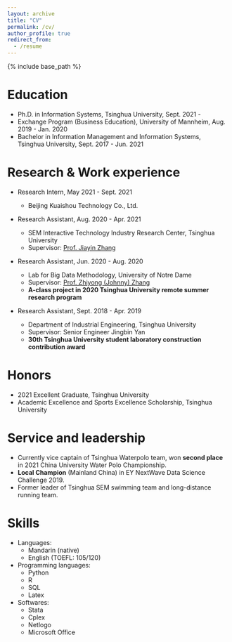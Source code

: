 ```yaml
---
layout: archive
title: "CV"
permalink: /cv/
author_profile: true
redirect_from:
  - /resume
---
```


{% include base_path %}

Education
======
* Ph.D. in Information Systems, Tsinghua University, Sept. 2021 - 
* Exchange Program (Business Education), University of Mannheim, Aug. 2019 - Jan. 2020
* Bachelor in Information Management and Information Systems, Tsinghua University, Sept. 2017 - Jun. 2021

Research & Work experience
======
* Research Intern, May 2021 - Sept. 2021
  * Beijing Kuaishou Technology Co., Ltd.

* Research Assistant, Aug. 2020 - Apr. 2021
  * SEM Interactive Technology Industry Research Center, Tsinghua University
  * Supervisor: [Prof. Jiayin Zhang](https://www.sem.tsinghua.edu.cn/en/info/1218/7596.htm)

* Research Assistant, Jun. 2020 - Aug. 2020
  * Lab for Big Data Methodology, University of Notre Dame
  * Supervisor: [Prof. Zhiyong (Johnny) Zhang](https://psychology.nd.edu/faculty/zhiyong-johnny-zhang/)
  * **A-class project in 2020 Tsinghua University remote summer research program**

* Research Assistant, Sept. 2018 - Apr. 2019
  * Department of Industrial Engineering, Tsinghua University
  * Supervisor: Senior Engineer Jingbin Yan
  * **30th Tsinghua University student laboratory construction contribution award**

Honors
===
* 2021 Excellent Graduate, Tsinghua University
* Academic Excellence and Sports Excellence Scholarship, Tsinghua University
  
Service and leadership
======
* Currently vice captain of Tsinghua Waterpolo team, won **second place** in 2021 China University Water Polo Championship. 
* **Local Champion** (Mainland China) in EY NextWave Data Science Challenge 2019. 
* Former leader of Tsinghua SEM swimming team and long-distance running team.

Skills
======
* Languages:
  * Mandarin (native)
  * English (TOEFL: 105/120)
* Programming languages:
  * Python
  * R
  * SQL
  * Latex
* Softwares:
  * Stata
  * Cplex
  * Netlogo
  * Microsoft Office

